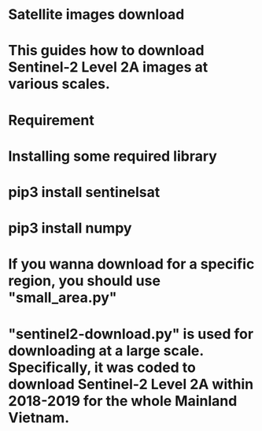 # Satellite images download
# This guides how to download Sentinel-2 Level 2A images at various scales.

# Requirement
# Installing some required library
# pip3 install sentinelsat
# pip3 install numpy

# If you wanna download for a specific region, you should use "small_area.py"
# "sentinel2-download.py" is used for downloading at a large scale. Specifically, it was coded to download Sentinel-2 Level 2A within 2018-2019 for the whole Mainland Vietnam.

